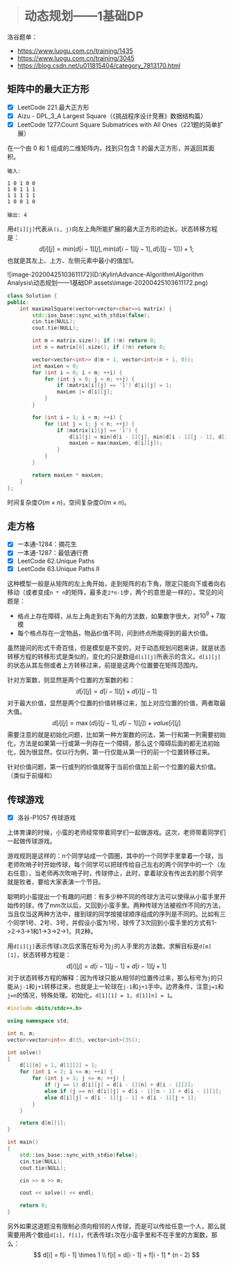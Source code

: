 > # 动态规划——1基础DP

洛谷题单：

* https://www.luogu.com.cn/training/1435
* https://www.luogu.com.cn/training/3045
* https://blog.csdn.net/u011815404/category_7813170.html





## 矩阵中的最大正方形

- [x] LeetCode 221.最大正方形
- [x] Aizu - DPL_3_A Largest Square（《挑战程序设计竞赛》数据结构篇）
- [x]  LeetCode 1277.Count Square Submatrices with All Ones（221题的简单扩展）

在一个由 0 和 1 组成的二维矩阵内，找到只包含 1 的最大正方形，并返回其面积。

```
输入: 

1 0 1 0 0
1 0 1 1 1
1 1 1 1 1
1 0 0 1 0

输出: 4
```

用`d[i][j]`代表从`(i, j)`向左上角所能扩展的最大正方形的边长。状态转移方程是：
$$
d[i][j] = min(d[i - 1][j], min(d[i - 1][j - 1], d[i][j - 1])) + 1;
$$
也就是其左上、上方、左侧元素中最小的值加1。

![image-20200425103611172](D:\Kylin\Advance-Algorithm\Algorithm Analysis\动态规划——1基础DP.assets\image-20200425103611172.png)

```c++
class Solution {
public:
    int maximalSquare(vector<vector<char>>& matrix) {
        std::ios_base::sync_with_stdio(false);
        cin.tie(NULL);
        cout.tie(NULL);

        int m = matrix.size(); if (!m) return 0;
        int n = matrix[0].size(); if (!n) return 0;

        vector<vector<int>> d(m + 1, vector<int>(n + 1, 0));
        int maxLen = 0;
        for (int i = 0; i < m; ++i) {
            for (int j = 0; j < n; ++j) {
                if (matrix[i][j] == '1') d[i][j] = 1;
                maxLen |= d[i][j];
            }
        }

        for (int i = 1; i < m; ++i) {
            for (int j = 1; j < n; ++j) {
                if (matrix[i][j] == '1') {
                    d[i][j] = min(d[i - 1][j], min(d[i - 1][j - 1], d[i][j - 1])) + 1;
                    maxLen = max(maxLen, d[i][j]);
                }
            }
        }

        return maxLen * maxLen;
    }
};
```

时间复杂度$O(m \times n)$，空间复杂度$O(m \times n)$。

## 走方格

- [x] 一本通-1284：摘花生
- [x] 一本通-1287：最低通行费
- [x] LeetCode 62.Unique Paths
- [x] LeetCode 63.Unique Paths II

这种模型一般是从矩阵的左上角开始，走到矩阵的右下角，限定只能向下或者向右移动（或者变成`n * n`的矩阵，最多走`2*n-1`步，两个的意思是一样的）。常见的问题是：

* 格点上存在障碍，从左上角走到右下角的方法数，如果数字很大，对$10^9+7$取模
* 每个格点存在一定物品，物品价值不同，问到终点所能得到的最大价值。

虽然提问的形式千奇百怪，但是模型是不变的，对于动态规划问题来讲，就是状态转移方程的转移形式是类似的，变化的只是数组`d[i][j]`所表示的含义。`d[i][j]`的状态从其左侧或者上方转移过来，前提是这两个位置要在矩阵范围内。

针对方案数，则显然是两个位置的方案数的和：
$$
d[i][j] = d[i - 1][j] + d[i][j - 1]
$$
对于最大价值，显然是两个位置的价值转移过来，加上对应位置的价值，两者取最大值。
$$
d[i][j] = \max(d[i][j - 1], d[i - 1][j]) + value[i][j]
$$
需要注意的就是初始化问题，比如第一种方案数的问法，第一行和第一列需要初始化，方法是如果第一行或第一列存在一个障碍，那么这个障碍后面的都无法初始化，因为很显然，仅以行为例，第一行仅能从第一行的前一个位置转移过来。

针对价值问题，第一行或列的价值就等于当前价值加上前一个位置的最大价值。（类似于前缀和）

## 传球游戏

- [x] 洛谷-P1057 传球游戏

上体育课的时候，小蛮的老师经常带着同学们一起做游戏。这次，老师带着同学们一起做传球游戏。

游戏规则是这样的：n个同学站成一个圆圈，其中的一个同学手里拿着一个球，当老师吹哨子时开始传球，每个同学可以把球传给自己左右的两个同学中的一个（左右任意），当老师再次吹哨子时，传球停止，此时，拿着球没有传出去的那个同学就是败者，要给大家表演一个节目。

聪明的小蛮提出一个有趣的问题：有多少种不同的传球方法可以使得从小蛮手里开始传的球，传了m*m*次以后，又回到小蛮手里。两种传球方法被视作不同的方法，当且仅当这两种方法中，接到球的同学按接球顺序组成的序列是不同的。比如有三个同学1号、2号、3号，并假设小蛮为1号，球传了3次回到小蛮手里的方式有1->2->3->1和1->3->2->1，共2种。

用`d[i][j]`表示传球`i`次后求落在标号为`j`的人手里的方法数。求解目标是`d[m][1]`，状态转移方程是：
$$
d[i][j] = d[i - 1][j - 1] + d[i - 1][j + 1]
$$
对于状态转移方程的解释：因为传球只能从相邻的位置传过来，那么标号为`j`的只能从`j-1`和`j+1`转移过来，也就是上一轮球在`j-1`和`j+1`手中。边界条件，注意`j=1`和`j=n`的情况，特殊处理。初始化，`d[1][1] = 1, d[1][n] = 1`。

```c++
#include <bits/stdc++.h>

using namespace std;

int n, m;
vector<vector<int>> d(35, vector<int>(35));

int solve()
{
	d[1][n] = 1, d[1][2] = 1;
	for (int i = 2; i <= m; ++i) {
		for (int j = 1; j <= n; ++j) {
			if (j == 1) d[i][j] = d[i - 1][n] + d[i - 1][2];
			else if (j == n) d[i][j] = d[i - 1][n - 1] + d[i - 1][1];
			else d[i][j] = d[i - 1][j - 1] + d[i - 1][j + 1];
		}
	}

	return d[m][1];
}

int main()
{
	std::ios_base::sync_with_stdio(false);
	cin.tie(NULL);
	cout.tie(NULL);

	cin >> n >> m;

	cout << solve() << endl;

	return 0;
}
```

另外如果这道题没有限制必须向相邻的人传球，而是可以传给任意一个人，那么就需要用两个数组`d[i], f[i]`，代表传球`i`次在小蛮手里和不在手里的方案数，那么：
$$
d[i] = f[i - 1] \times 1 \\
f[i] = d[i - 1] + f[i - 1] * (n - 2)
$$


